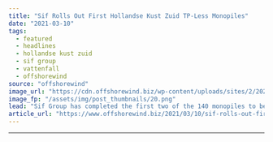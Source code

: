 ```yaml
---
title: "Sif Rolls Out First Hollandse Kust Zuid TP-Less Monopiles"
date: "2021-03-10"
tags: 
  - featured
  - headlines
  - hollandse kust zuid
  - sif group
  - vattenfall
  - offshorewind
source: "offshorewind"
image_url: "https://cdn.offshorewind.biz/wp-content/uploads/sites/2/2021/03/10153004/Sif-Rolls-Out-First-Hollandse-Kust-Zuid-TP-Less-Monopiles.png"
image_fp: "/assets/img/post_thumbnails/20.png"
lead: "Sif Group has completed the first two of the 140 monopiles to be manufactured"
article_url: "https://www.offshorewind.biz/2021/03/10/sif-rolls-out-first-hollandse-kust-zuid-tp-less-monopiles/"
---
```


---
